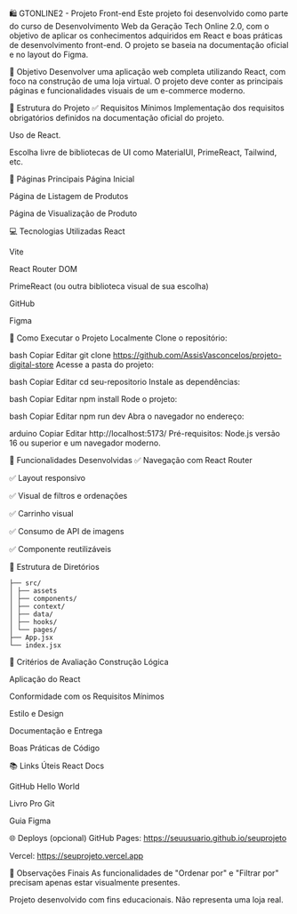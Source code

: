 🛍️ GTONLINE2 - Projeto Front-end
Este projeto foi desenvolvido como parte do curso de Desenvolvimento Web da Geração Tech Online 2.0, com o objetivo de aplicar os conhecimentos adquiridos em React e boas práticas de desenvolvimento front-end. O projeto se baseia na documentação oficial e no layout do Figma.

🎯 Objetivo
Desenvolver uma aplicação web completa utilizando React, com foco na construção de uma loja virtual. O projeto deve conter as principais páginas e funcionalidades visuais de um e-commerce moderno.

🧱 Estrutura do Projeto
✅ Requisitos Mínimos
Implementação dos requisitos obrigatórios definidos na documentação oficial do projeto.

Uso de React.

Escolha livre de bibliotecas de UI como MaterialUI, PrimeReact, Tailwind, etc.

📄 Páginas Principais
Página Inicial

Página de Listagem de Produtos

Página de Visualização de Produto

💻 Tecnologias Utilizadas
React

Vite

React Router DOM

PrimeReact (ou outra biblioteca visual de sua escolha)

GitHub

Figma

🚀 Como Executar o Projeto Localmente
Clone o repositório:

bash
Copiar
Editar
git clone https://github.com/AssisVasconcelos/projeto-digital-store
Acesse a pasta do projeto:

bash
Copiar
Editar
cd seu-repositorio
Instale as dependências:

bash
Copiar
Editar
npm install
Rode o projeto:

bash
Copiar
Editar
npm run dev
Abra o navegador no endereço:

arduino
Copiar
Editar
http://localhost:5173/
Pré-requisitos: Node.js versão 16 ou superior e um navegador moderno.

🧪 Funcionalidades Desenvolvidas
✅ Navegação com React Router

✅ Layout responsivo

✅ Visual de filtros e ordenações

✅ Carrinho visual

✅ Consumo de API de imagens

✅ Componente reutilizáveis

📁 Estrutura de Diretórios

```
├── src/
│ ├── assets
│ ├── components/
│ ├── context/
│ ├── data/
│ ├── hooks/
│ └── pages/
├── App.jsx
└── index.jsx

```

📝 Critérios de Avaliação
Construção Lógica

Aplicação do React

Conformidade com os Requisitos Mínimos

Estilo e Design

Documentação e Entrega

Boas Práticas de Código

📚 Links Úteis
React Docs

GitHub Hello World

Livro Pro Git

Guia Figma

🌐 Deploys (opcional)
GitHub Pages: https://seuusuario.github.io/seuprojeto

Vercel: https://seuprojeto.vercel.app

📎 Observações Finais
As funcionalidades de "Ordenar por" e "Filtrar por" precisam apenas estar visualmente presentes.

Projeto desenvolvido com fins educacionais. Não representa uma loja real.

